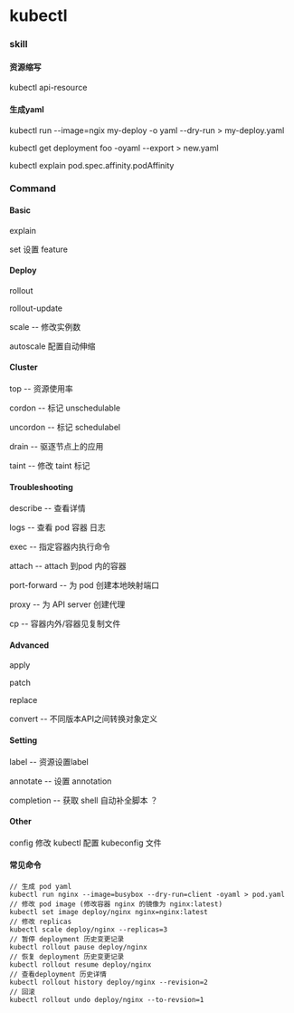 # kubectl

### skill

#### 资源缩写

kubectl api-resource

#### 生成yaml

kubectl run --image=ngix my-deploy -o yaml --dry-run > my-deploy.yaml

kubectl get deployment foo -oyaml --export > new.yaml

kubectl explain pod.spec.affinity.podAffinity 

### Command

#### Basic

explain 

set 设置 feature

#### Deploy

rollout

rollout-update

scale -- 修改实例数

autoscale 配置自动伸缩

#### Cluster

top -- 资源使用率

cordon -- 标记 unschedulable

uncordon -- 标记 schedulabel

drain -- 驱逐节点上的应用

taint -- 修改 taint 标记

#### Troubleshooting

describe -- 查看详情

logs -- 查看 pod 容器 日志

exec -- 指定容器内执行命令

attach -- attach 到pod 内的容器

port-forward -- 为 pod 创建本地映射端口

proxy -- 为 API server 创建代理

cp -- 容器内外/容器见复制文件

#### Advanced 

apply

patch

replace 

convert -- 不同版本API之间转换对象定义

#### Setting

label -- 资源设置label

annotate -- 设置 annotation

completion -- 获取 shell 自动补全脚本 ？

#### Other

config 修改 kubectl 配置 kubeconfig 文件



#### 常见命令

```shell
// 生成 pod yaml
kubectl run nginx --image=busybox --dry-run=client -oyaml > pod.yaml 
// 修改 pod image (修改容器 nginx 的镜像为 nginx:latest)
kubectl set image deploy/nginx nginx=nginx:latest 
// 修改 replicas
kubectl scale deploy/nginx --replicas=3
// 暂停 deployment 历史变更记录
kubectl rollout pause deploy/nginx 
// 恢复 deployment 历史变更记录
kubectl rollout resume deploy/nginx
// 查看deployment 历史详情
kubectl rollout history deploy/nginx --revision=2
// 回滚
kubectl rollout undo deploy/nginx --to-revsion=1
```

